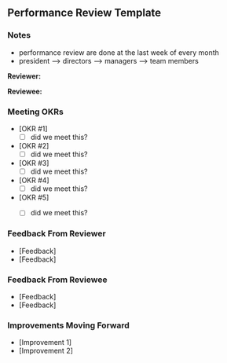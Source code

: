 ## Performance Review Template

### Notes

- performance review are done at the last week of every month
- president --> directors --> managers --> team members

**Reviewer:**

**Reviewee:**

### Meeting OKRs

- [OKR #1]
  - [ ] did we meet this?

- [OKR #2]
  - [ ] did we meet this?

- [OKR #3]
  - [ ] did we meet this?

- [OKR #4]
  - [ ] did we meet this?

- [OKR #5]
  - [ ] did we meet this?



### Feedback From Reviewer

- [Feedback]
- [Feedback]

### Feedback From Reviewee

- [Feedback]
- [Feedback]



### Improvements Moving Forward

- [Improvement 1]
- [Improvement 2]

